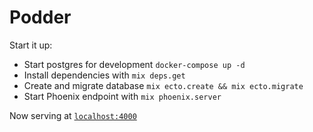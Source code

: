 # Podder

Start it up:
  * Start postgres for development `docker-compose up -d`
  * Install dependencies with `mix deps.get`
  * Create and migrate database `mix ecto.create && mix ecto.migrate`
  * Start Phoenix endpoint with `mix phoenix.server`

Now serving at [`localhost:4000`](http://localhost:4000)
